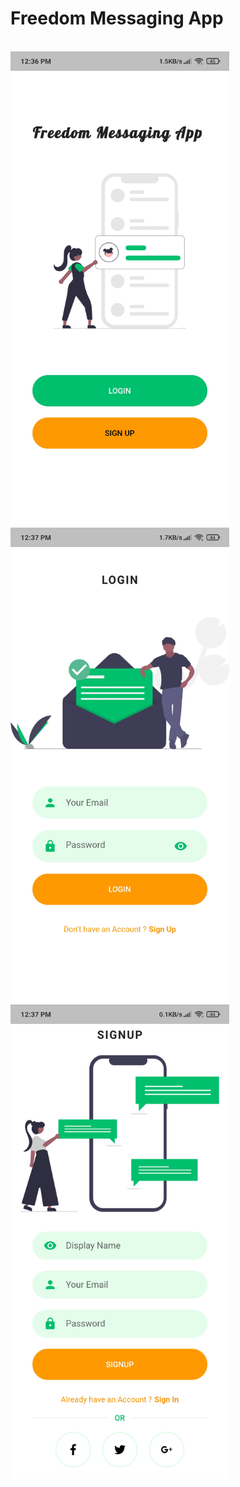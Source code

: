 # Freedom Messaging App
<br/>
<img src="Screenshots/Welcome.jpg" width="350" />
<img src="Screenshots/Login.jpg" width="350" />
<br/>
<img src="Screenshots/SignUp.jpg" width="350" />

